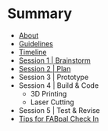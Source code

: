 # Summary

* [About](README.md)
* [Guidelines](guidelines.md)
* [Timeline](timeline.md)
* [Session 1 | Brainstorm](session1.md)
* [Session 2 | Plan](session2.md)
* Session 3 | Prototype
* Session 4 | Build & Code
   * 3D Printing
   * Laser Cutting
* Session 5 | Test & Revise
* [Tips for FABpal Check In](checkIn.md)


